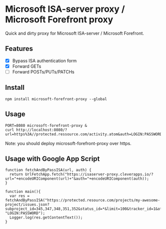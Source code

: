 # Microsoft ISA-server proxy / Microsoft Forefront proxy

Quick and dirty proxy for Microsoft ISA-server / Microsoft Forefront.

## Features

* [x] Bypass ISA authentication form
* [x] Forward GETs
* [ ] Forward POSTs/PUTs/PATCHs

## Install

```
npm install microsoft-forefront-proxy --global
```

## Usage

```
PORT=8080 microsoft-forefront-proxy &
curl http://localhost:8080/?url=https%3A//protected.ressource.com/activity.atom&auth=LOGIN:PASSWORD
```

Note: you should deploy microsoft-forefront-proxy over https.

## Usage with Google App Script

```
function fetchAndByPassISA(url, auth) {
  return UrlFetchApp.fetch("https://isaserver-proxy.cleverapps.io/?url="+encodeURIComponent(url)+"&auth="+encodeURIComponent(auth));
}

function main(){
  var res = fetchAndByPassISA("https://protected.resource.com/projects/my-awesome-project/issues.json?subproject_id=345,347,348,351,352&status_id=*&limit=100&tracker_id=1&offset=0", "LOGIN:PASSWORD");
  Logger.log(res.getContentText());
}
```
